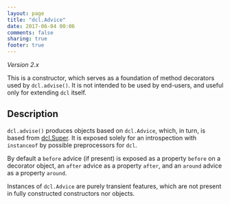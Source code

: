 ```yaml
---
layout: page
title: "dcl.Advice"
date: 2017-06-04 00:06
comments: false
sharing: true
footer: true
---
```


*Version 2.x*

This is a constructor, which serves as a foundation of method decorators used by `dcl.advise()`.
It is not intended to be used by end-users, and useful only for extending `dcl` itself.

## Description

`dcl.advise()` produces objects based on `dcl.Advice`, which, in turn, is based from [dcl.Super](super).
It is exposed solely for an introspection with `instanceof` by possible preprocessors for `dcl`.

By default a `before` advice (if present) is exposed as a property `before` on a decorator object, an `after` advice as
a property `after`, and an `around` advice as a property `around`.

Instances of `dcl.Advice` are purely transient features, which are not present in fully constructed constructors nor objects.
